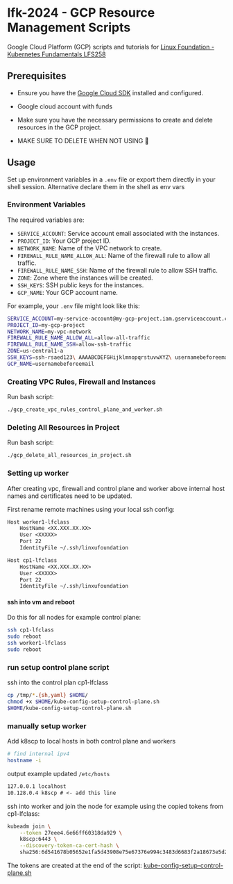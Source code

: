 # lfk-2024 - GCP Resource Management Scripts
Google Cloud Platform (GCP) scripts and tutorials for 
[Linux Foundation - Kubernetes Fundamentals LFS258](https://trainingportal.linuxfoundation.org/courses/kubernetes-fundamentals-lfs258)

## Prerequisites

- Ensure you have the [Google Cloud SDK](https://cloud.google.com/sdk/docs/install) installed and configured.
- Google cloud account with funds
- Make sure you have the necessary permissions to create and delete resources in the GCP project.

- MAKE SURE TO DELETE WHEN NOT USING 🤑

## Usage

Set up environment variables in a `.env` file or export them directly in your shell session. Alternative declare them in the shell as env vars

### Environment Variables
The required variables are:

- `SERVICE_ACCOUNT`: Service account email associated with the instances.
- `PROJECT_ID`: Your GCP project ID.
- `NETWORK_NAME`: Name of the VPC network to create.
- `FIREWALL_RULE_NAME_ALLOW_ALL`: Name of the firewall rule to allow all traffic.
- `FIREWALL_RULE_NAME_SSH`: Name of the firewall rule to allow SSH traffic.
- `ZONE`: Zone where the instances will be created.
- `SSH_KEYS`: SSH public keys for the instances.
- `GCP_NAME`: Your GCP account name.

For example, your `.env` file might look like this:

```bash
SERVICE_ACCOUNT=my-service-account@my-gcp-project.iam.gserviceaccount.com 
PROJECT_ID=my-gcp-project 
NETWORK_NAME=my-vpc-network 
FIREWALL_RULE_NAME_ALLOW_ALL=allow-all-traffic 
FIREWALL_RULE_NAME_SSH=allow-ssh-traffic 
ZONE=us-central1-a 
SSH_KEYS=ssh-rsaed123\ AAAABCDEFGHijklmnopqrstuvwXYZ\ usernamebeforeemail@gmail.com
GCP_NAME=usernamebeforeemail
```

### Creating VPC Rules, Firewall and Instances

Run bash script:

```bash
./gcp_create_vpc_rules_control_plane_and_worker.sh
```

### Deleting All Resources in Project

Run bash script:

```bash
./gcp_delete_all_resources_in_project.sh
```

### Setting up worker

After creating vpc, firewall and control plane and worker above internal host names and certificates need to be updated.

First rename remote machines using your local ssh config:

```txt
Host worker1-lfclass
    HostName <XX.XXX.XX.XX>
    User <XXXXX>
    Port 22
    IdentityFile ~/.ssh/linxufoundation

Host cp1-lfclass
    HostName <XX.XXX.XX.XX>
    User <XXXXX>
    Port 22
    IdentityFile ~/.ssh/linxufoundation
```

#### ssh into vm and reboot

Do this for all nodes for example control plane:

```bash
ssh cp1-lfclass
sudo reboot
ssh worker1-lfclass
sudo reboot
```

### run setup control plane script

ssh into the control plan cp1-lfclass

```bash
cp /tmp/*.{sh,yaml} $HOME/
chmod +x $HOME/kube-config-setup-control-plane.sh
$HOME/kube-config-setup-control-plane.sh
```

### manually setup worker

Add k8scp to local hosts in both control plane and workers

```bash
# find internal ipv4
hostname -i
```

output example updated `/etc/hosts`
```txt
127.0.0.1 localhost
10.128.0.4 k8scp # <- add this line
```

ssh into worker and join the node for example using the copied tokens from cp1-lfclass:

```bash
kubeadm join \
    --token 27eee4.6e66ff60318da929 \
    k8scp:6443 \
    --discovery-token-ca-cert-hash \
    sha256:6d541678b05652e1fa5d43908e75e67376e994c3483d6683f2a18673e5d2a1b0
```

The tokens are created at the end of the script: [kube-config-setup-control-plane.sh](/03_install/kube-config-setup-control-plane.sh)
